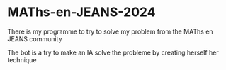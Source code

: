 # MAThs-en-JEANS-2024
There is my programme to try to solve my problem from the MAThs en JEANS community

The bot is a try to make an IA solve the probleme by creating herself her technique
